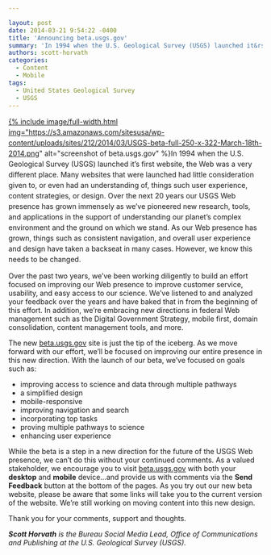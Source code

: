 ```yaml
---

layout: post
date: 2014-03-21 9:54:22 -0400
title: 'Announcing beta.usgs.gov'
summary: 'In 1994 when the U.S. Geological Survey (USGS) launched it&rsquo;s first website, the Web was a very different place. Many websites that were launched had little consideration given to, or even had an understanding of, things such user experience, content strategies, or design. Over the next 20 years our USGS'
authors: scott-horvath
categories:
  - Content
  - Mobile
tags:
  - United States Geological Survey
  - USGS
---
```


 <span style="line-height: 1.5em;"><a href="https://s3.amazonaws.com/sitesusa/wp-content/uploads/sites/212/2014/03/USGS-beta-full-250-x-322-March-18th-2014.png">
{% include image/full-width.html img="https://s3.amazonaws.com/sitesusa/wp-content/uploads/sites/212/2014/03/USGS-beta-full-250-x-322-March-18th-2014.png" alt="screenshot of beta.usgs.gov" %}</a>In 1994 when the U.S. Geological Survey (USGS) launched it’s first website, the Web was a very different place. Many websites that were launched had little consideration given to, or even had an understanding of, things such user experience, content strategies, or design. Over the next 20 years our USGS Web presence has grown immensely as we’ve pioneered new research, tools, and applications in the support of understanding our planet&#8217;s complex environment and the ground on which we stand. As our Web presence has grown, things such as consistent navigation, and overall user experience and design have taken a backseat in many cases. However, we know this needs to be changed.</span>

Over the past two years, we’ve been working diligently to build an effort focused on improving our Web presence to improve customer service, usability, and easy access to our science. We’ve listened to and analyzed your feedback over the years and have baked that in from the beginning of this effort. In addition, we’re embracing new directions in federal Web management such as the Digital Government Strategy, mobile first, domain consolidation, content management tools, and more.

The new [beta.usgs.gov](http://beta.usgs.gov/?utm_source=Social_Launch&utm_medium=DigitalGov&utm_campaign=Beta) site is just the tip of the iceberg. As we move forward with our effort, we’ll be focused on improving our entire presence in this new direction. With the launch of our beta, we’ve focused on goals such as:

  * improving access to science and data through multiple pathways
  * a simplified design
  * mobile-responsive
  * improving navigation and search
  * incorporating top tasks
  * proving multiple pathways to science
  * enhancing user experience

While the beta is a step in a new direction for the future of the USGS Web presence, we can’t do this without your continued comments. As a valued stakeholder, we encourage you to visit [beta.usgs.gov](http://beta.usgs.gov/?utm_source=Social_Launch&utm_medium=DigitalGov&utm_campaign=Beta) with both your **desktop** and **mobile** device&#8230;and provide us with comments via the **Send Feedback** button at the bottom of the pages. As you try out our new beta website, please be aware that some links will take you to the current version of the website. We’re still working on moving content into this new design.

Thank you for your comments, support and thoughts.

_**Scott Horvath** is the Bureau Social Media Lead, Office of Communications and Publishing at the U.S. Geological Survey (USGS)._

&nbsp;